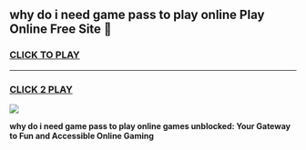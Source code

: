
## why do i need game pass to play online Play Online Free Site 👋
<h3>
<a href="https://download.freeplayer.one?title=why_do_i_need_game_pass_to_play_online&ref=21F">CLICK TO PLAY</a></h3>
<hr>

<h3>
<a href="https://download.freeplayer.one?title=why_do_i_need_game_pass_to_play_online&ref=21F">CLICK 2 PLAY</a>
  
</h3>

<a href="https://download.freeplayer.one?title=why_do_i_need_game_pass_to_play_online&ref=21F"><img src="https://cdnb.artstation.com/p/assets/images/images/032/539/853/original/anto-thomas-button-gif.gif"></a>


**why do i need game pass to play online games unblocked: Your Gateway to Fun and Accessible Online Gaming**

